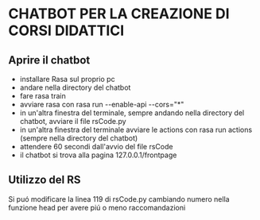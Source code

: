 # CHATBOT PER LA CREAZIONE DI CORSI DIDATTICI

## Aprire il chatbot 
- installare Rasa sul proprio pc
- andare nella directory del chatbot
- fare rasa train
- avviare rasa con rasa run --enable-api --cors="*"
- in un'altra finestra del terminale, sempre andando nella directory del chatbot, avviare il file rsCode.py 
- in un'altra finestra del terminale avviare le actions con rasa run actions (sempre nella directory del chatbot)
- attendere 60 secondi dall'avvio del file rsCode
- il chatbot si trova alla pagina  127.0.0.1/frontpage 


## Utilizzo del RS
Si puó modificare la linea 119 di rsCode.py cambiando numero nella funzione head per avere piú o meno raccomandazioni
